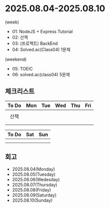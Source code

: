 # 2025.08.04-2025.08.10
(week)
- 01: NodeJS + Express Tutorial
- 02: 산책
- 03: (프로젝트) BackEnd
- 04: Solved.ac(Class04) 1문제

(weekend)
- 05: TOEIC
- 06: solved.ac(class04) 5문제

## 체크리스트
| To Do | Mon | Tue | Wed | Thu | Fri |
| :---: | :---: | :---: | :---: | :---: | :---: |
|  |  |  |  |  |  |
| 산책 |  |  |  |  |  |
|  |  |  |  |  |  |
|  |  |  |  |  |  |

| To Do | Sat | Sun |
| :---: | :---: | :---: |
|  |  |  |
|  |  |  |

## 회고
- 2025.08.04(Monday)
- 2025.08.05(Tuesday)
- 2025.08.06(Wedesday)
- 2025.08.07(Thursday)
- 2025.08.08(Friday)
- 2025.08.09(Saturday)
- 2025.08.10(Sunday)
